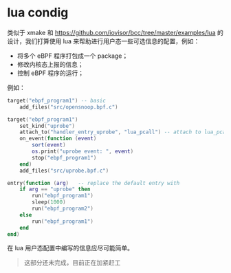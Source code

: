 # lua condig

类似于 xmake 和 https://github.com/iovisor/bcc/tree/master/examples/lua 的设计，我们打算使用 lua 来帮助进行用户态一些可选信息的配置，例如：

- 将多个 eBPF 程序打包成一个 package；
- 修改内核态上报的信息；
- 控制 eBPF 程序的运行；

例如：

```lua
target("ebpf_program1") -- basic
    add_files("src/opensnoop.bpf.c")

target("ebpf_program1")
    set_kind("uprobe")
    attach_to("handler_entry_uprobe", "lua_pcall") -- attach to lua_pcall in uprobe
    on_event(function (event)
        sort(event)
        os.print("uprobe event: ", event)
        stop("ebpf_program1")
    end)
    add_files("src/uprobe.bpf.c")

entry(function (arg)   -- replace the default entry with 
    if arg == "uprobe" then
        run("ebpf_program1")
        sleep(1000)
        run("ebpf_program2")
    else
        run("ebpf_program1")
    end
end)
```

在 lua 用户态配置中编写的信息应尽可能简单。

> 这部分还未完成，目前正在加紧赶工